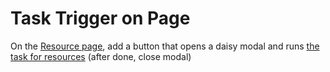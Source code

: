 # Task Trigger on Page

On the [Resource page](src/pages/resources/PageManageResource.vue), add a button that opens a daisy modal and runs [the task for resources](src/widgets/task-for-resource/RenderTaskForResource.vue) (after done, close modal)
